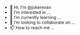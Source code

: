 - 👋 Hi, I’m @jokerevan
- 👀 I’m interested in ...
- 🌱 I’m currently learning ...
- 💞️ I’m looking to collaborate on ...
- 📫 How to reach me ...

<!---
jokerevan/jokerevan is a ✨ special ✨ repository because its `README.md` (this file) appears on your GitHub profile.
You can click the Preview link to take a look at your changes.
--->
